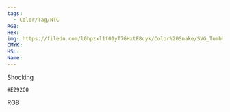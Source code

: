 ```yaml
---
tags:
  - Color/Tag/NTC
RGB:
Hex:
img: https://filedn.com/l0hpzxl1f01yT7GHxtF8cyk/Color%20Snake/SVG_Tumb%20Mass%20No%20Name/E292C0.svg
CMYK:
HSL:
Name:
---
```

Shocking
```palette
#E292C0
```
RGB
